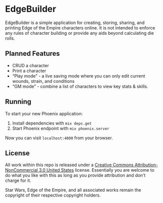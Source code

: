 # EdgeBuilder

EdgeBuilder is a simple application for creating, storing, sharing, and printing Edge of the Empire characters online. It is not intended to enforce any rules of character building or provide any aids beyond calculating die rolls.

## Planned Features

* CRUD a character
* Print a character
* “Play mode” - a live saving mode where you can only edit current wounds, strain, and conditions
* “GM mode” - combine a list of characters to view key stats & skills.

## Running

To start your new Phoenix application:

1. Install dependencies with `mix deps.get`
2. Start Phoenix endpoint with `mix phoenix.server`

Now you can visit `localhost:4000` from your browser.

## License

All work within this repo is released under a [Creative Commons Attribution-NonCommercial 3.0 United States](https://creativecommons.org/licenses/by-nc/3.0/us/) license. Essentially you are welcome to do what you like with this as long as you provide attribution and don't charge for it.

Star Wars, Edge of the Empire, and all associated works remain the copyright of their respective copyright holders.